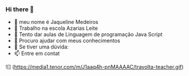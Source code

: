 ### Hi there 👋




- 🔭 meu nome é Jaqueline Medeiros
- 🌱 Trabalho na escola Azarias Leite
- 👯 Tento dar aulas de Linguagem de programação Java Script
- 🤔 Procuro ajudar com meus conhecimentos
- 💬 Se tiver uma dúvida:
- 📫 Entre em contat

 ![] (https://media1.tenor.com/m/J1aaq4h-pnMAAAAC/travolta-teacher.gif)

